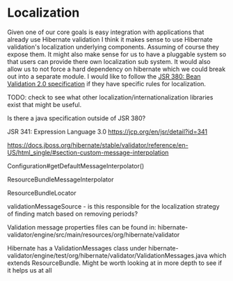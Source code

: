 # Localization

Given one of our core goals is easy integration with applications that already use Hibernate validation I think it makes sense to use Hibernate validation's localization underlying components. 
Assuming of course they expose them. 
It might also make sense for us to have a pluggable system so that users can provide there own localization sub system.
It would also allow us to not force a hard dependency on hibernate which we could break out into a separate module. 
I would like to follow the [JSR 380: Bean Validation 2.0 specification](https://beanvalidation.org/2.0/) if they have specific rules for localization.

TODO: check to see what other localization/internationalization libraries exist that might be useful.

Is there a java specification outside of JSR 380? 

JSR 341: Expression Language 3.0 https://jcp.org/en/jsr/detail?id=341



https://docs.jboss.org/hibernate/stable/validator/reference/en-US/html_single/#section-custom-message-interpolation

Configuration#getDefaultMessageInterpolator()

ResourceBundleMessageInterpolator

ResourceBundleLocator

validationMessageSource - is this responsible for the localization strategy of finding match based on removing periods?



Validation message properties files can be found in: hibernate-validator/engine/src/main/resources/org/hibernate/validator

Hibernate has a ValidationMessages class under hibernate-validator/engine/test/org/hibernate/validator/ValidationMessages.java 
which extends ResourceBundle. Might be worth looking at in more depth to see if it helps us at all
